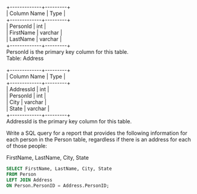 +-------------+---------+  
| Column Name | Type    |  
+-------------+---------+  
| PersonId    | int     |  
| FirstName   | varchar |  
| LastName    | varchar |  
+-------------+---------+  
PersonId is the primary key column for this table.  
Table: Address  

+-------------+---------+  
| Column Name | Type    |  
+-------------+---------+  
| AddressId   | int     |  
| PersonId    | int     |  
| City        | varchar |  
| State       | varchar |  
+-------------+---------+  
AddressId is the primary key column for this table.
 

Write a SQL query for a report that provides the following information for each person in the Person table, regardless if there is an address for each of those people:

FirstName, LastName, City, State

```SQL
SELECT FirstName, LastName, City, State
FROM Person
LEFT JOIN Address
ON Person.PersonID = Address.PersonID;
```
